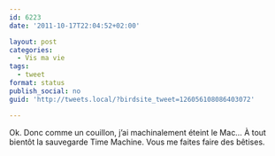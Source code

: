 ```yaml
---
id: 6223
date: '2011-10-17T22:04:52+02:00'

layout: post
categories:
  - Vis ma vie
tags:
  - tweet
format: status
publish_social: no
guid: 'http://tweets.local/?birdsite_tweet=126056108086403072'

---
```


Ok. Donc comme un couillon, j’ai machinalement éteint le Mac… À tout bientôt la sauvegarde Time Machine. Vous me faites faire des bêtises.